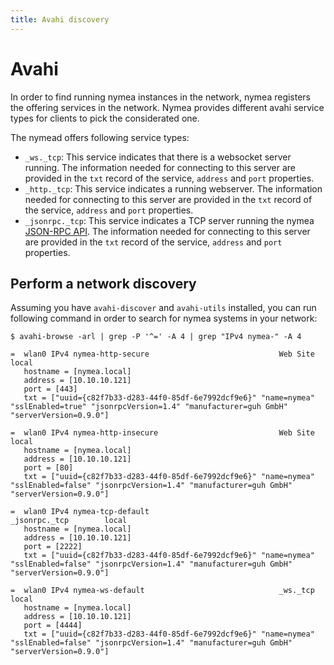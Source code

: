 ```yaml
---
title: Avahi discovery
---
```


# Avahi

In order to find running nymea instances in the network, nymea registers the offering services in the network. Nymea provides different avahi service types for clients to pick the considerated one.

The nymead offers following service types:

* `_ws._tcp`: This service indicates that there is a websocket server running. The information needed for connecting to this server are provided in the `txt` record of the service, `address` and `port` properties.
* `_http._tcp`: This service indicates a running webserver. The information needed for connecting to this server are provided in the `txt` record of the service, `address` and `port` properties.
* `_jsonrpc._tcp`: This service indicates a TCP server running the nymea [JSON-RPC API](https://doc.nymea.io/jsonrpc.html). The information needed for connecting to this server are provided in the `txt` record of the service, `address` and `port` properties.


## Perform a network discovery

Assuming you have `avahi-discover` and `avahi-utils` installed, you can run following command in order to search for nymea systems in your network:

    $ avahi-browse -arl | grep -P '^=' -A 4 | grep "IPv4 nymea-" -A 4

    =  wlan0 IPv4 nymea-http-secure                             Web Site             local
       hostname = [nymea.local]
       address = [10.10.10.121]
       port = [443]
       txt = ["uuid={c82f7b33-d283-44f0-85df-6e7992dcf9e6}" "name=nymea" "sslEnabled=true" "jsonrpcVersion=1.4" "manufacturer=guh GmbH" "serverVersion=0.9.0"]
    
    =  wlan0 IPv4 nymea-http-insecure                           Web Site             local
       hostname = [nymea.local]
       address = [10.10.10.121]
       port = [80]
       txt = ["uuid={c82f7b33-d283-44f0-85df-6e7992dcf9e6}" "name=nymea" "sslEnabled=false" "jsonrpcVersion=1.4" "manufacturer=guh GmbH" "serverVersion=0.9.0"]
    
    =  wlan0 IPv4 nymea-tcp-default                             _jsonrpc._tcp        local
       hostname = [nymea.local]
       address = [10.10.10.121]
       port = [2222]
       txt = ["uuid={c82f7b33-d283-44f0-85df-6e7992dcf9e6}" "name=nymea" "sslEnabled=false" "jsonrpcVersion=1.4" "manufacturer=guh GmbH" "serverVersion=0.9.0"]
    
    =  wlan0 IPv4 nymea-ws-default                              _ws._tcp             local
       hostname = [nymea.local]
       address = [10.10.10.121]
       port = [4444]
       txt = ["uuid={c82f7b33-d283-44f0-85df-6e7992dcf9e6}" "name=nymea" "sslEnabled=false" "jsonrpcVersion=1.4" "manufacturer=guh GmbH" "serverVersion=0.9.0"]
